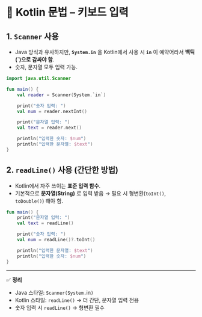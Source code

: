# 📌 Kotlin 문법 – 키보드 입력

## 1. `Scanner` 사용

- Java 방식과 유사하지만, **`System.in`** 을 Kotlin에서 사용 시 **`in`** 이 예약어라서 **백틱(`)으로 감싸야 함**.
- 숫자, 문자열 모두 입력 가능.

```kotlin
import java.util.Scanner

fun main() {
    val reader = Scanner(System.`in`)

    print("숫자 입력: ")
    val num = reader.nextInt()

    print("문자열 입력: ")
    val text = reader.next()

    println("입력한 숫자: $num")
    println("입력한 문자열: $text")
}
```

## 2. `readLine()` 사용 (간단한 방법)

- Kotlin에서 자주 쓰이는 **표준 입력 함수**.
- 기본적으로 **문자열(String)** 로 입력 받음 → 필요 시 형변환(`toInt()`, `toDouble()`) 해야 함.

```kotlin
fun main() {
    print("문자열 입력: ")
    val text = readLine()

    print("숫자 입력: ")
    val num = readLine()?.toInt()

    println("입력한 문자열: $text")
    println("입력한 숫자: $num")
}
```

---

✅ **정리**

- Java 스타일: `Scanner(System.`in`)`
- Kotlin 스타일: `readLine()` → 더 간단, 문자열 입력 전용
- 숫자 입력 시 `readLine()` → 형변환 필수
